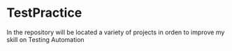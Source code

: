 # TestPractice
In the repository will be located a variety of projects in orden to improve my skill on Testing Automation
